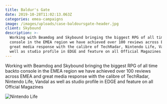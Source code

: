```yaml
---
title: Baldur's Gate
date: 2019-10-28T11:02:13.063Z
categories: emea-campaigns
image: /images/uploads/case-baldoursgate-header.jpg
client: Skybound
description: >-
  Working with Beamdog and Skybound bringing the biggest RPG of all time backto
  console in the EMEA region we have achieved over 100 reviews across EMEA and
  great media response with the calibre of TechRadar, Nintendo Life, Vandal as
  well as studio profile in EDGE and feature on all Official Magazines.
---
```

Working with Beamdog and Skybound bringing the biggest RPG of all time backto console in the EMEA region we have achieved over 100 reviews across EMEA and great media response with the calibre of TechRadar, Nintendo Life, Vandal as well as studio profile in EDGE and feature on all Official Magazines

![Nintendo Life](/images/uploads/case-bauldersgate-img.jpg "Nintendo Life")
